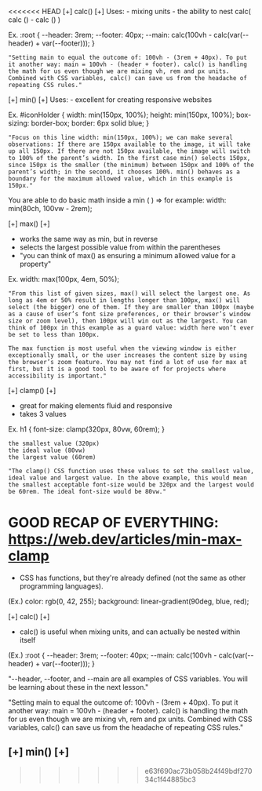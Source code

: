 <<<<<<< HEAD
[+] calc() [+]
Uses:
    - mixing units
    - the ability to nest calc( calc () - calc () )

Ex.
    :root {
    --header: 3rem;
    --footer: 40px;
    --main: calc(100vh - calc(var(--header) + var(--footer)));
    }

    "Setting main to equal the outcome of: 100vh - (3rem + 40px). To put it another way: main = 100vh - (header + footer). calc() is handling the math for us even though we are mixing vh, rem and px units. Combined with CSS variables, calc() can save us from the headache of repeating CSS rules."



[+] min() [+]
Uses:
    - excellent for creating responsive websites

Ex. 
    #iconHolder {
    width: min(150px, 100%);
    height: min(150px, 100%);
    box-sizing: border-box;
    border: 6px solid blue;
    }

    "Focus on this line width: min(150px, 100%); we can make several observations: If there are 150px available to the image, it will take up all 150px. If there are not 150px available, the image will switch to 100% of the parent’s width. In the first case min() selects 150px, since 150px is the smaller (the minimum) between 150px and 100% of the parent’s width; in the second, it chooses 100%. min() behaves as a boundary for the maximum allowed value, which in this example is 150px."

You are able to do basic math inside a min ( ) => for example: width: min(80ch, 100vw - 2rem);



[+] max() [+]
- works the same way as min, but in reverse
- selects the largest possible value from within the parentheses
- "you can think of max() as ensuring a minimum allowed value for a property"

Ex. 
    width: max(100px, 4em, 50%);

    "From this list of given sizes, max() will select the largest one. As long as 4em or 50% result in lengths longer than 100px, max() will select (the bigger) one of them. If they are smaller than 100px (maybe as a cause of user’s font size preferences, or their browser’s window size or zoom level), then 100px will win out as the largest. You can think of 100px in this example as a guard value: width here won’t ever be set to less than 100px.

    The max function is most useful when the viewing window is either exceptionally small, or the user increases the content size by using the browser’s zoom feature. You may not find a lot of use for max at first, but it is a good tool to be aware of for projects where accessibility is important."



[+] clamp() [+]
- great for making elements fluid and responsive
- takes 3 values

Ex.
    h1 {
    font-size: clamp(320px, 80vw, 60rem);
    }

    the smallest value (320px)
    the ideal value (80vw)
    the largest value (60rem)

    "The clamp() CSS function uses these values to set the smallest value, ideal value and largest value. In the above example, this would mean the smallest acceptable font-size would be 320px and the largest would be 60rem. The ideal font-size would be 80vw."



GOOD RECAP OF EVERYTHING: https://web.dev/articles/min-max-clamp
=======
- CSS has functions, but they're already defined (not the same as other programming languages).

(Ex.) color: rgb(0, 42, 255);
background: linear-gradient(90deg, blue, red);

[+] calc() [+]
- calc() is useful when mixing units, and can actually be nested within itself

(Ex.) :root {
	--header: 3rem;
	--footer: 40px;
	--main: calc(100vh - calc(var(--header) + var(--footer)));
}

"--header, --footer, and --main are all examples of CSS variables. You will be learning about these in the next lesson."

"Setting main to equal the outcome of: 100vh - (3rem + 40px). To put it another way: main = 100vh - (header + footer). calc() is handling the math for us even though we are mixing vh, rem and px units. Combined with CSS variables, calc() can save us from the headache of repeating CSS rules."

[+] min() [+]
-
>>>>>>> e63f690ac73b058b24f49bdf27034c1f44885bc3

